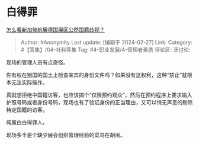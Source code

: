 # 白得罪
[怎么看新加坡航展德国展区公然国籍歧视？](https://www.zhihu.com/question/645814545/answer/3410877072)

> Author: #Anonymity
> Last update: [编辑于 2024-02-27]
> Link:
> Category: #【答集】/04-社科答集
> Tag: #4-职业发展/4-管理者素质
> 评论区:
> 泛讨论:

现场的管理人员有点奇怪。

你有权在别国的国土上检查来宾的身份文件吗？如果没有这权利，这种“禁止”就根本无法实际操作。

真就想拒绝中国籍访客，也应该搞个“仅限预约观众”，然后在预约程序上要求输入护照号码或者身份号码，现场也有了验证身份的正当理由，又可以悄无声息的剔除特定国籍的访客。

纯属白白得罪人。

现场多半是个缺少展会组织管理经验的菜鸟在胡闹。
